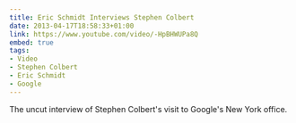```yaml
---
title: Eric Schmidt Interviews Stephen Colbert
date: 2013-04-17T18:58:33+01:00
link: https://www.youtube.com/video/-HpBHWUPa8Q
embed: true
tags:
- Video
- Stephen Colbert
- Eric Schmidt
- Google
---
```

The uncut interview of Stephen Colbert's visit to Google's New York office.
